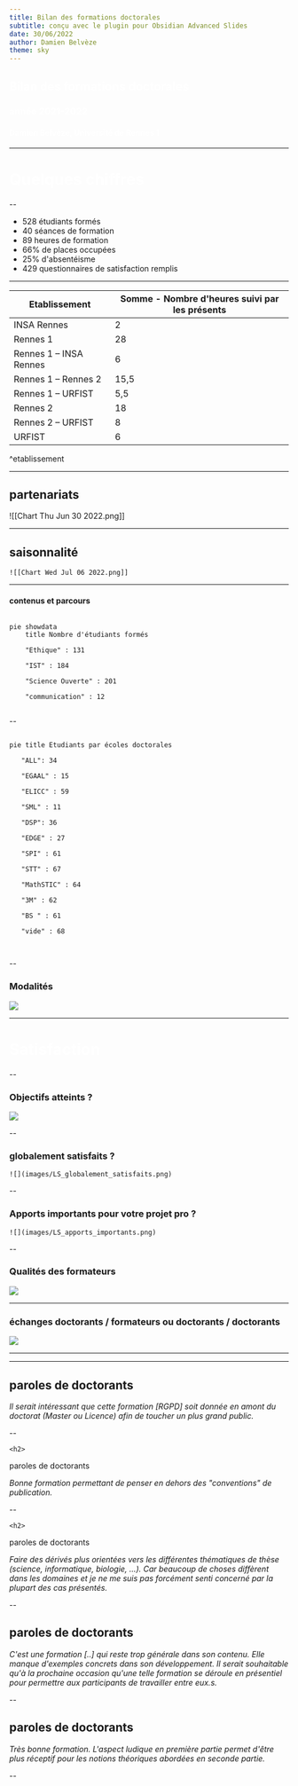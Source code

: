 ```yaml
---
title: Bilan des formations doctorales
subtitle: conçu avec le plugin pour Obsidian Advanced Slides
date: 30/06/2022
author: Damien Belvèze
theme: sky
---
```


<!-- slide bg="[[images/thesis2.jpg]]" -->


<style>
	.justify{
		text-align: justify;
	}
</style>

<style>

#rouge

{ color:red

}

</style>


<style>

#vert

{ color:green

}

</style>

<style>

#blanc

{ color: white

}

</style>

<h2>
<span id="blanc">
Bilan des formations doctorales
</span>
</h2>

<h3> 
<span id="blanc">
année 2021-2022 
</h3>

<h4> 
<span id="blanc">
	Damien Belvèze, Université de Rennes 1 </span>
</h4>


---

<!-- slide bg="https://media.giphy.com/media/IiHtE9KJTiiu6XOsEP/giphy.gif" -->	
<grid drag="100 55" drop="bottom" flow="col" align="stretch">
<h1>
<span id="blanc">
	Quelques chiffres </span>
</h1>
</grid>

	
--
<!-- slide bg="#fffcf0" -->

	
- 528 étudiants formés<!-- element class="fragment" data-fragment-index="1" -->
- 40 séances de formation<!-- element class="fragment" data-fragment-index="2" -->
- 89 heures de formation<!-- element class="fragment" data-fragment-index="3" -->
- 66% de places occupées<!-- element class="fragment" data-fragment-index="4" -->
- 25% d'absentéisme<!-- element class="fragment" data-fragment-index="5" -->
- 429 questionnaires de satisfaction remplis<!-- element class="fragment" data-fragment-index="6" -->
	
---


| Etablissement          | Somme - Nombre d'heures suivi par les présents |
| ---------------------- | ---------------------------------------------- |
| INSA Rennes            | 2                                              |
| Rennes 1               | 28                                             |
| Rennes 1 – INSA Rennes | 6                                              |
| Rennes 1 – Rennes 2    | 15,5                                           |
| Rennes 1 – URFIST      | 5,5                                            |
| Rennes 2               | 18                                             |
| Rennes 2 – URFIST      | 8                                              |
| URFIST                 | 6                                              |
^etablissement

---
<!-- slide bg="#fffcf0" -->
## partenariats

	
![[Chart Thu Jun 30 2022.png]]


---
<!-- slide bg="#fffcf0" -->
## saisonnalité
	
	![[Chart Wed Jul 06 2022.png]]

---

#### contenus et parcours
	
```mermaid
	
pie showdata
	title Nombre d'étudiants formés

    "Ethique" : 131

    "IST" : 184

    "Science Ouverte" : 201

    "communication" : 12
	

```

--

```mermaid
	
pie title Etudiants par écoles doctorales

   "ALL": 34

   "EGAAL" : 15

   "ELICC" : 59

   "SML" : 11

   "DSP": 36

   "EDGE" : 27

   "SPI" : 61

   "STT" : 67

   "MathSTIC" : 64
	
   "3M" : 62
	
   "BS " : 61
	
   "vide" : 68

  

```
	
--

### Modalités

![](images/doctorants_modalite.png)
	
	
---
<!-- slide bg="https://media.giphy.com/media/3o6ZtkQBMHYV9Ncv72/giphy.gif" -->
<h1>
<span id="blanc">
	Satisfaction </span>
</h1>
	
--
	
### Objectifs atteints ?

![](images/LS_objectifs_atteints.png)
	
--
	
### globalement satisfaits ?

	![](images/LS_globalement_satisfaits.png)
	
--
	
### Apports importants pour votre projet pro ?
	
	![](images/LS_apports_importants.png)
	
--

### Qualités des formateurs
	
![](images/LS_formateur.png)
	
---
	
### échanges doctorants / formateurs ou doctorants / doctorants
	
![](images/LS_echanges.png)

---

<!-- slide bg="https://media.giphy.com/media/fuKheOnd8MwvdciqHP/giphy.gif" -->
	
---
<h2>
<grid drag="40 30">
paroles de doctorants
</grid>
</h2>

<!-- slide bg="#fffcf0" -->
<!--   text-align: justify;	-->

<grid drag="80 30" drop="bottom">

*Il serait intéressant que cette formation [RGPD] soit donnée en amont du doctorat (Master ou Licence) afin de toucher un plus grand public.*
<!-- element class="justify" -->

</grid>
--

	<h2>
<grid drag="40 30">
paroles de doctorants
</grid>
</h2>

<!-- slide bg="#fffcf0" -->
<!--   text-align: justify;	-->

<grid drag="80 30" drop="bottom">

*Bonne formation permettant de penser en dehors des "conventions" de publication.*
<!-- element class="justify" -->

</grid>
--

	<h2>
<grid drag="40 30">
paroles de doctorants
</grid>
</h2>

<!-- slide bg="#fffcf0" -->
<!--   text-align: justify;	-->

<grid drag="80 30" drop="center">

*Faire des dérivés plus orientées vers les différentes thématiques de thèse (science, informatique, biologie, ...). Car beaucoup de choses diffèrent dans les domaines et je ne me suis pas forcément senti concerné par la plupart des cas présentés.*
<!-- element class="justify" -->

</grid>
--

<h2>
<grid drag="40 30">
paroles de doctorants
</grid>
</h2>

<!-- slide bg="#fffcf0" -->
<!--   text-align: justify;	-->

<grid drag="80 30" drop="center">

*C'est une formation [..] qui reste trop générale dans son contenu. Elle manque d'exemples concrets dans son développement.  Il serait souhaitable qu'à la prochaine occasion qu'une  telle formation se déroule en présentiel pour permettre aux participants de travailler entre eux.s.*
<!-- element class="justify" -->

</grid>
	
--

<h2>
<grid drag="40 30">
paroles de doctorants
</grid>
</h2>

<!-- slide bg="#fffcf0" -->
<!--   text-align: justify;	-->

<grid drag="80 30" drop="bottom">

*Très bonne formation. L'aspect ludique en première partie permet d'être plus réceptif pour les notions théoriques abordées en seconde partie.*
<!-- element class="justify" -->

</grid>
	
--